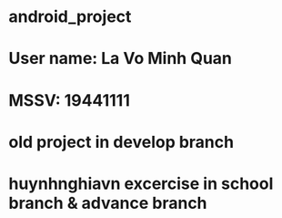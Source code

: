 # android_project
# User name: La Vo Minh Quan
# MSSV: 19441111
# old project in develop branch
# huynhnghiavn excercise in school branch & advance branch
